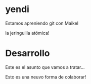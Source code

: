 # yendi

Estamos apreniendo git con Maikel


la jeringuilla atómica!


# Desarrollo

Este es el asunto que vamos a tratar...

Esto es una neuvo forma de colaborar!
